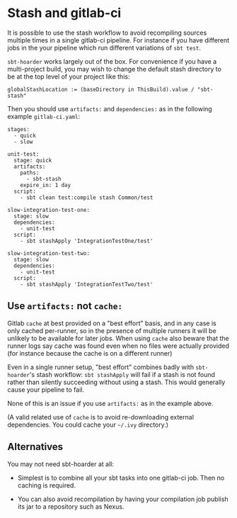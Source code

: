 # Stash and gitlab-ci

It is possible to use the stash workflow to avoid recompiling sources multiple
times in a single gitlab-ci pipeline.  For instance if you have different jobs
in the your pipeline which run different variations of `sbt test`.

`sbt-hoarder` works largely out of the box.
For convenience if you have a multi-project build, you may wish to change
the default stash directory to be at the top level of your project like this:
```
globalStashLocation := (baseDirectory in ThisBuild).value / "sbt-stash"
```

Then you should use `artifacts:` and `dependencies:` as in the following
example `gitlab-ci.yaml`:

```
stages:
  - quick
  - slow

unit-test:
  stage: quick
  artifacts:
    paths:
      - sbt-stash
    expire_in: 1 day
  script:
    - sbt clean test:compile stash Common/test

slow-integration-test-one:
  stage: slow
  dependencies:
    - unit-test
  script:
    - sbt stashApply 'IntegrationTestOne/test'

slow-integration-test-two:
  stage: slow
  dependencies:
    - unit-test
  script:
    - sbt stashApply 'IntegrationTestTwo/test'
```

## Use `artifacts:` not `cache:`

Gitlab `cache` at best provided on a "best effort" basis, and in any case is only
cached per-runner, so in the presence of multiple runners it will be unlikely
to be available for later jobs.  When using `cache` also beware that the runner
logs say cache was found even when no files were actually provided (for instance
because the cache is on a different runner)

Even in a single runner setup, "best effort" combines badly with `sbt-hoarder`'s stash
workflow: `sbt stashApply` will fail if a stash is not found rather than silently
succeeding without using a stash.  This would generally cause your pipeline to fail.

None of this is an issue if you use `artifacts:` as in the example above. 

(A valid related use of `cache` is to avoid re-downloading
external dependencies.  You could cache your `~/.ivy` directory.)

## Alternatives

You may not need sbt-hoarder at all:

- Simplest is to combine all your sbt tasks into one gitlab-ci
  job.  Then no caching is required.
  
- You can also avoid recompilation by having your compilation job
  publish its jar to a repository such as Nexus.
